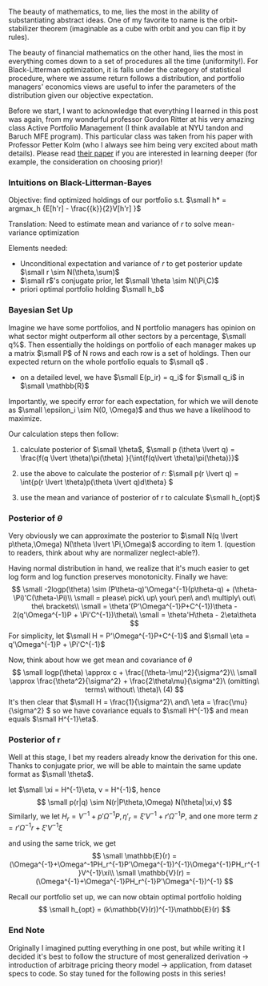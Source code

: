 The beauty of mathematics, to me, lies the most in the ability of substantiating abstract ideas. One of my favorite to name is the orbit-stabilizer theorem (imaginable as a cube with orbit and you can flip it by rules).



The beauty of financial mathematics on the other hand, lies the most in everything comes down to a set of procedures all the time (uniformity!). For Black-Litterman optimization, it is falls under the category of statistical procedure, where we assume return follows a distribution, and portfolio managers' economics views are useful to infer the parameters of the distribution given our objective expectation.



Before we start, I want to acknowledge that everything I learned in this post was again, from my wonderful professor Gordon Ritter at his very amazing class Active Portfolio Management (I think available at NYU tandon and Baruch MFE program). This particular class was taken from his paper with Professor Petter Kolm (who I always see him being very excited about math details). Please read [their paper](https://papers.ssrn.com/sol3/papers.cfm?abstract_id=2853158) if you are interested in learning deeper (for example, the consideration on choosing prior)!  



### Intuitions on Black-Litterman-Bayes

Objective: find optimized holdings of our portfolio s.t. $\small h* = argmax_h {E[h'r] - \frac{{k}}{2}V[h'r] }$

Translation: Need to estimate mean and variance of $r$ to solve mean-variance optimization

Elements needed:

- Unconditional expectation and variance of $r$ to get posterior update $\small r \sim  N(\theta,\sum)$
- $\small r$'s conjugate prior, let $\small \theta \sim N(\Pi,C)$
- priori optimal portfolio holding $\small h_b$



### Bayesian Set Up

Imagine we have some portfolios, and N portfolio managers has opinion on what sector might outperform all other sectors by a percentage, $\small q%$. Then essentially the holdings on portfolio of each manager makes up a matrix $\small P$ of N rows and each row is a set of holdings. Then our expected return on the whole portfolio equals to $\small q$ . 

- on a detailed level, we have $\small E(p_ir) = q_i$ for $\small q_i$ in $\small \mathbb{R}$

Importantly, we specify error for each expectation, for which we will denote as $\small \epsilon_i \sim N(0, \Omega)$ and thus we have a likelihood to maximize. 

Our calculation steps then follow:

1. calculate posterior of $\small \theta$, $\small p (\theta \lvert q) = \frac{f(q \lvert \theta)\pi(\theta) }{\int{f(q\lvert \theta)\pi(\theta)}}$
2. use the above to calculate the posterior of $r$: $\small p(r \lvert q) = \int{p(r \lvert \theta)p(\theta \lvert q)d\theta} $ 

3. use the mean and variance of posterior of r to calculate $\small h_{opt}$



### Posterior of $\theta$

Very obviously we can approximate the posterior to $\small N(q \lvert p\theta,\Omega) N(\theta \lvert \Pi,\Omega)$ according to item 1. (question to readers, think about why are normalizer neglect-able?). 

Having normal distribution in hand, we realize that it's much easier to get log form and log function preserves monotonicity. Finally we have:
$$
\small -2logp(\theta) \sim (P\theta-q)'\Omega^{-1}(p\theta-q) + (\theta-\Pi)'C(\theta-\Pi)\\
\small 	= please\ pick\ up\ your\ pen\ and\ multiply\ out\ the\ brackets\\
\small	= \theta'(P'\Omega^{-1}P+C^{-1})\theta - 2(q'\Omega^{-1}P + \Pi'C^{-1})\theta\\
\small	= \theta'H\theta - 2\eta\theta
$$
For simplicity, let $\small H = P'\Omega^{-1}P+C^{-1}$ and $\small \eta = q'\Omega^{-1}P + \Pi'C^{-1}$

Now, think about how we get mean and covariance of $\theta$
$$
\small logp(\theta) \approx c + \frac{(\theta-\mu)^2}{\sigma^2}\\
\small \approx \frac{\theta^2}{\sigma^2} + \frac{2\theta\mu}{\sigma^2}\ (omitting\ terms\ without\ \theta)\                  (4)
$$
It's then clear that $\small H = \frac{1}{\sigma^2}\ and\ \eta = \frac{\mu}{\sigma^2} $ so we have covariance equals to $\small H^{-1}$ and mean equals $\small H^{-1}\eta$.



### Posterior of r

Well at this stage, I bet my readers already know the derivation for this one. Thanks to conjugate prior, we will be able to maintain the same update format as $\small \theta$. 

let $\small \xi = H^{-1}\eta, v = H^{-1}$, hence 
$$
\small p(r|q) \sim N(r|P\theta,\Omega) N(\theta|\xi,v)
$$
Similarly, we let $H_r = V^{-1} + p'\Omega^{-1}P, \eta'_r =\xi'V^{-1} + r'\Omega^{-1}P$, and one more term $z = r'\Omega^{-1}r + \xi'V^{-1}\xi$

and using the same trick, we get 
$$
\small \mathbb{E}(r) = (\Omega^{-1}+\Omega^-1PH_r^{-1}P'\Omega^{-1})^{-1}\Omega^{-1}PH_r^{-1}V^{-1}\xi\\
\small \mathbb{V}(r) = (\Omega^{-1}+\Omega^{-1}PH_r^{-1}P'\Omega^{-1})^{-1}
$$


Recall our portfolio set up, we can now obtain optimal portfolio holding
$$
\small h_{opt} = (k\mathbb{V}(r))^{-1}\mathbb{E}(r)
$$



### End Note

Originally I imagined putting everything in one post, but while writing it I decided it's best to follow the structure of most generalized derivation -> introduction of arbitrage pricing theory model -> application, from dataset specs to code. So stay tuned for the following posts in this series! 
